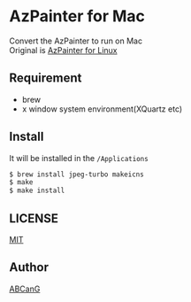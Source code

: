 AzPainter for Mac
====

Convert the AzPainter to run on Mac  
Original is [AzPainter for Linux](http://azsky2.html.xdomain.jp/linux/azpainter.html)

## Requirement
* brew
* x window system environment(XQuartz etc)

## Install
It will be installed in the `/Applications`

```zsh
$ brew install jpeg-turbo makeicns
$ make
$ make install
```

## LICENSE
[MIT](https://github.com/ABCanG/azpainter-mac/blob/master/LICENSE)

## Author

[ABCanG](https://github.com/ABCanG)
